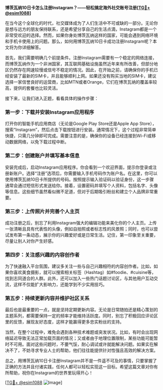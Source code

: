 **博茨瓦纳10日卡怎么注册Instagram？——轻松搞定海外社交账号注册[[TG💪+ @esim1088](https://t.me/s/esim1088)]**

在当今这个全球化的时代，社交媒体成为了人们生活中不可或缺的一部分。无论你是想与远方的朋友保持联系，还是希望分享自己的生活点滴，Instagram都是一个非常受欢迎的选择。然而，如果你身处博茨瓦纳这样的国家，可能会遇到网络环境和手机卡使用上的问题。那么，如何用博茨瓦纳10日卡成功注册Instagram呢？本文将为你详细解答。

首先，我们需要明确几个前提条件。注册Instagram需要有一个稳定的网络连接，而博茨瓦纳作为一个非洲国家，其互联网基础设施虽然近年来有所改善，但部分地区仍然存在网速较慢或信号不稳定的情况。因此，在开始之前，请确保你的手机已经安装了最新的SIM卡，并且能够顺利上网。如果还没有购买当地的SIM卡，建议选择一家信誉良好的运营商，比如MTN或者Orange，它们在博茨瓦纳的覆盖率较高，提供的套餐也比较灵活。

接下来，让我们进入正题，看看具体的操作步骤：

### 第一步：下载并安装Instagram应用程序

打开你的智能手机应用商店（无论是Google Play Store还是Apple App Store），搜索“Instagram”，然后点击下载按钮进行安装。通常情况下，这个过程非常简单快捷，只需几分钟即可完成。需要注意的是，确保你的设备已经连接到Wi-Fi或移动数据网络，以免下载过程中断。

### 第二步：创建账户并填写基本信息

安装完成后，启动Instagram应用程序。你会看到一个欢迎界面，提示你登录或注册新账户。选择“注册”选项后，你需要输入手机号码作为账户名。在这里，你可以使用博茨瓦纳10日卡所提供的号码。按照提示输入验证码以验证身份，这一步骤通常会通过短信形式发送给你。接着，设置密码并填写个人资料，包括名字、头像等信息。这些细节虽然看似微不足道，但对于后期吸引粉丝和建立个人品牌非常重要。

### 第三步：上传照片并完善个人主页

成功注册之后，别忘了利用Instagram强大的编辑功能来美化你的个人主页。上传一张清晰且具有代表性的头像，例如自拍照或者标志性的风景照；同时，也可以尝试发布第一条动态，展示你的兴趣爱好或是日常生活。记住，第一印象至关重要，尽量让别人对你产生好感。

### 第四步：关注感兴趣的内容创作者

为了快速融入平台氛围，建议多关注一些与自己兴趣相符的内容创作者。比如，如果你喜欢美食摄影，就可以搜索相关标签（Hashtag）如#foodie、#cuisine等，找到志同道合的人群。此外，还可以加入一些热门话题讨论区，与其他用户互动交流，这样不仅能扩大影响力，还能学到不少实用技巧。

### 第五步：持续更新内容并维护社区关系

最后也是最重要的一点，就是坚持定期更新内容。无论是日常随拍还是精心策划的主题系列，都需要保持一定的频率才能维持活跃度。同时，别忘了积极回应评论区里的反馈，展现友好态度，这样才能赢得更多忠实粉丝的支持。

当然，在整个过程中，难免会遇到各种技术难题或突发状况。比如，有时会出现网络延迟导致无法正常加载页面的情况；又或者由于地理位置限制，某些功能可能暂时不可用。面对这些问题时，不要气馁，耐心调试或许就能解决问题。如果实在解决不了，不妨寻求专业人士的帮助，他们往往能提供针对性强且高效的解决方案。

总之，用博茨瓦纳10日卡注册Instagram并不是一件遥不可及的事情，只要掌握了正确的方法并且付诸实践，任何人都可以轻松实现这一目标。希望这篇文章对你有所帮助，祝你在Instagram的世界里玩得开心！

[[TG💪+ @esim1088](https://t.me/s/esim1088) ![Image](https://i.postimg.cc/4NQfJmqS/Snipaste-2025-05-13-00-14-12.png)]